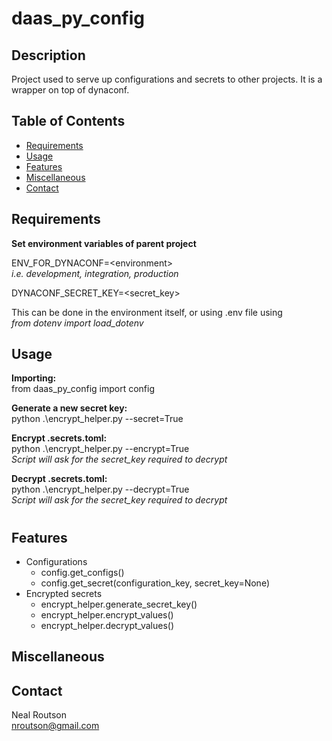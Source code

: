 # daas_py_config  

## Description
Project used to serve up configurations and secrets to other projects.  It is a wrapper on top of dynaconf.  

## Table of Contents
- [Requirements](#requirements)
- [Usage](#usage)
- [Features](#features)
- [Miscellaneous](#miscellaneous)
- [Contact](#contact)

## Requirements
__Set environment variables of parent project__  

ENV_FOR_DYNACONF=\<environment\>  
_i.e. development, integration, production_  

DYNACONF_SECRET_KEY=\<secret_key\>

This can be done in the environment itself, or using .env file using  
_from dotenv import load_dotenv_

## Usage
__Importing:__  
from daas_py_config import config

__Generate a new secret key:__  
python .\encrypt_helper.py --secret=True

__Encrypt .secrets.toml:__  
python .\encrypt_helper.py --encrypt=True  
_Script will ask for the secret_key required to decrypt_

__Decrypt .secrets.toml:__  
python .\encrypt_helper.py --decrypt=True  
_Script will ask for the secret_key required to decrypt_

#

## Features
- Configurations
  - config.get_configs()
  - config.get_secret(configuration_key, secret_key=None)
- Encrypted secrets
  - encrypt_helper.generate_secret_key()
  - encrypt_helper.encrypt_values()
  - encrypt_helper.decrypt_values()

## Miscellaneous

## Contact
Neal Routson  
nroutson@gmail.com